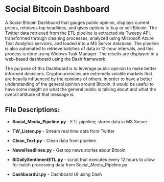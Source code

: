 # Social Bitcoin Dashboard
A Social Bitcoin Dashboard that gauges public opinion, displays current prices, retrieves top headlines, and gives options to buy or sell Bitcoin. The Twitter data retrieved from the ETL pipeline is extracted via Tweepy API, transformed through cleaning processes, analyzed using Microsoft Azure Text Analytics services, and loaded into a MS Server database. The pipeline is also automated to retrieve batches of data in 12-hour intervals, and this process is done using Widows Task Manager. The results are displayed in a web-based dashboard using the Dash framework. 

The purpose of this Dashboard is to leverage public opinion to make better informed decisions. Cryptocurrencies are extremely volatile markets that are heavily influenced by the opinions of others. In order to have a better understanding of the general opinion around Bitcoin, it would be useful to have some insight on what the general public is talking about and what the overall attitude  of that message is. 


## File Descriptions:  


* **Social_Media_Pipeline.py** - ETL pipeline; stores data in MS Server


* **TW_Listen.py** - Stream real time data from Twitter


* **Clean_Text.py** - Clean data from pipeline


* **NewsHeadlines.py** - Get top news stories about Bitcoin 


* **BiDailySentimentETL.py** - script that executes every 12 hours to allow for batch processing data from Social_Media_Pipeline.py


* **DashboardUI.py** - Dashboard UI using Dash 

